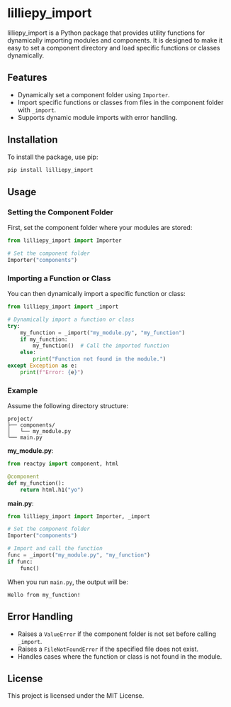 # lilliepy_import

lilliepy_import is a Python package that provides utility functions for dynamically importing modules and components. 
It is designed to make it easy to set a component directory and load specific functions or classes dynamically.

## Features

- Dynamically set a component folder using `Importer`.
- Import specific functions or classes from files in the component folder with `_import`.
- Supports dynamic module imports with error handling.

## Installation

To install the package, use pip:

```bash
pip install lilliepy_import
```

## Usage

### Setting the Component Folder

First, set the component folder where your modules are stored:

```python
from lilliepy_import import Importer

# Set the component folder
Importer("components")
```

### Importing a Function or Class

You can then dynamically import a specific function or class:

```python
from lilliepy_import import _import

# Dynamically import a function or class
try:
    my_function = _import("my_module.py", "my_function")
    if my_function:
        my_function()  # Call the imported function
    else:
        print("Function not found in the module.")
except Exception as e:
    print(f"Error: {e}")
```

### Example

Assume the following directory structure:

```
project/
├── components/
│   └── my_module.py
└── main.py
```

**my_module.py**:
```python
from reactpy import component, html

@component
def my_function():
    return html.h1("yo")
```

**main.py**:
```python
from lilliepy_import import Importer, _import

# Set the component folder
Importer("components")

# Import and call the function
func = _import("my_module.py", "my_function")
if func:
    func()
```

When you run `main.py`, the output will be:

```
Hello from my_function!
```

## Error Handling

- Raises a `ValueError` if the component folder is not set before calling `_import`.
- Raises a `FileNotFoundError` if the specified file does not exist.
- Handles cases where the function or class is not found in the module.

## License

This project is licensed under the MIT License.
